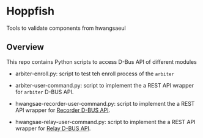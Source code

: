 # Hoppfish
Tools to validate components from hwangsaeul

## Overview
This repo contains Python scripts to access D-Bus API of different modules

* arbiter-enroll.py: script to test teh enroll process of the `arbiter`

* arbiter-user-command.py: script to implement the a REST API wrapper for `arbiter` D-BUS API.

* hwangsae-recorder-user-command.py: script to implement the a REST API wrapper for [Recorder D-BUS API](https://github.com/hwangsaeul/hwangsae#recorder-d-bus-api).

* hwangsae-relay-user-command.py: script to implement the a REST API wrapper for [Relay D-BUS API](https://github.com/hwangsaeul/hwangsae#relay-d-bus-api).
